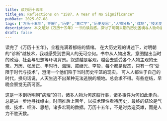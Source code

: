 ```yaml
---
title: 读万历十五年
title_en: Reflections on "1587, A Year of No Significance"
pubDate: 2025-07-08
tags: ['万历十五年','明朝','历史','黄仁宇','历史反思','人物分析','体制','技术变迁','历史命运','1587']
description: 本文是对《万历十五年》一书的读后感，探讨了明朝末期的历史困境与人物命运。反思时代、技术、体制等多重因素对历史进程的影响，揭示了人在历史洪流中的无奈与局限。
draft: false
---
```


读完了《万历十五年》，全程充满着郁结的情绪。
在大历史观的讲述下，对明朝的“诊断”越技术，我越感受到世间人的无可奈何。书中从人物出发，意图抛出当时的政治、社会与思想等环境背景。叙述越是客观，越会去感受各个人物主观的无奈。万历、张居正、申时行、海瑞、戚继光、李贽，每个都是俊杰，只有一句“受限于时代与技术”，澄清一个他们陷于当时历史牢笼的现实。
可人人都生于自己的时代，换句话说，人天生逃不出某种无法逃脱的境地。总会求不得。有些症结，早晚会察觉无药可医。
    
这是一本剖析明朝”病理“的书，诸多人物为何这般行事，诸多事件为何如此走向，总是进一步地寻找缘由。时间推后上百年，以技术理性看待历史，最终的结论是气候、技术、经济、思想，诸多宏观的数据。万历十五年，不是时势造英雄，而是人力不胜天数。